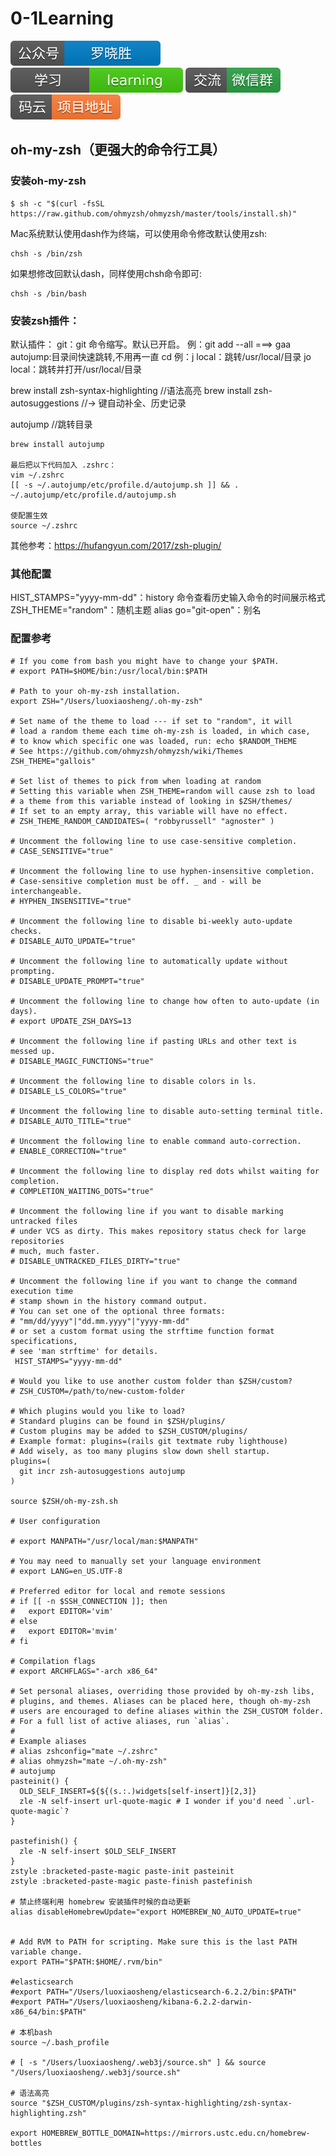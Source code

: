 # 0-1Learning

![alt text](../static/common/svg/luoxiaosheng.svg "公众号")
![alt text](../static/common/svg/luoxiaosheng_learning.svg "学习")
![alt text](../static/common/svg/luoxiaosheng_wechat.svg "微信")
![alt text](../static/common/svg/luoxiaosheng_gitee.svg "码云")


## oh-my-zsh（更强大的命令行工具）

### 安装oh-my-zsh

```
$ sh -c "$(curl -fsSL https://raw.github.com/ohmyzsh/ohmyzsh/master/tools/install.sh)"
```

Mac系统默认使用dash作为终端，可以使用命令修改默认使用zsh:  
```
chsh -s /bin/zsh
```
如果想修改回默认dash，同样使用chsh命令即可: 
```  
chsh -s /bin/bash
```

### 安装zsh插件：
默认插件：
git：git 命令缩写。默认已开启。
    例：git add --all ===> gaa
autojump:目录间快速跳转,不用再一直 cd
    例：j local：跳转/usr/local/目录
       jo local：跳转并打开/usr/local/目录

brew install zsh-syntax-highlighting    //语法高亮
brew install zsh-autosuggestions  //→ 键自动补全、历史记录

autojump    //跳转目录
```
brew install autojump

最后把以下代码加入 .zshrc：
vim ~/.zshrc
[[ -s ~/.autojump/etc/profile.d/autojump.sh ]] && . ~/.autojump/etc/profile.d/autojump.sh

使配置生效
source ~/.zshrc
```

其他参考：https://hufangyun.com/2017/zsh-plugin/


### 其他配置
HIST_STAMPS="yyyy-mm-dd"：history 命令查看历史输入命令的时间展示格式
ZSH_THEME="random"：随机主题
alias go="git-open"：别名

### 配置参考
```
# If you come from bash you might have to change your $PATH.
# export PATH=$HOME/bin:/usr/local/bin:$PATH

# Path to your oh-my-zsh installation.
export ZSH="/Users/luoxiaosheng/.oh-my-zsh"

# Set name of the theme to load --- if set to "random", it will
# load a random theme each time oh-my-zsh is loaded, in which case,
# to know which specific one was loaded, run: echo $RANDOM_THEME
# See https://github.com/ohmyzsh/ohmyzsh/wiki/Themes
ZSH_THEME="gallois"

# Set list of themes to pick from when loading at random
# Setting this variable when ZSH_THEME=random will cause zsh to load
# a theme from this variable instead of looking in $ZSH/themes/
# If set to an empty array, this variable will have no effect.
# ZSH_THEME_RANDOM_CANDIDATES=( "robbyrussell" "agnoster" )

# Uncomment the following line to use case-sensitive completion.
# CASE_SENSITIVE="true"

# Uncomment the following line to use hyphen-insensitive completion.
# Case-sensitive completion must be off. _ and - will be interchangeable.
# HYPHEN_INSENSITIVE="true"

# Uncomment the following line to disable bi-weekly auto-update checks.
# DISABLE_AUTO_UPDATE="true"

# Uncomment the following line to automatically update without prompting.
# DISABLE_UPDATE_PROMPT="true"

# Uncomment the following line to change how often to auto-update (in days).
# export UPDATE_ZSH_DAYS=13

# Uncomment the following line if pasting URLs and other text is messed up.
# DISABLE_MAGIC_FUNCTIONS="true"

# Uncomment the following line to disable colors in ls.
# DISABLE_LS_COLORS="true"

# Uncomment the following line to disable auto-setting terminal title.
# DISABLE_AUTO_TITLE="true"

# Uncomment the following line to enable command auto-correction.
# ENABLE_CORRECTION="true"

# Uncomment the following line to display red dots whilst waiting for completion.
# COMPLETION_WAITING_DOTS="true"

# Uncomment the following line if you want to disable marking untracked files
# under VCS as dirty. This makes repository status check for large repositories
# much, much faster.
# DISABLE_UNTRACKED_FILES_DIRTY="true"

# Uncomment the following line if you want to change the command execution time
# stamp shown in the history command output.
# You can set one of the optional three formats:
# "mm/dd/yyyy"|"dd.mm.yyyy"|"yyyy-mm-dd"
# or set a custom format using the strftime function format specifications,
# see 'man strftime' for details.
 HIST_STAMPS="yyyy-mm-dd"

# Would you like to use another custom folder than $ZSH/custom?
# ZSH_CUSTOM=/path/to/new-custom-folder

# Which plugins would you like to load?
# Standard plugins can be found in $ZSH/plugins/
# Custom plugins may be added to $ZSH_CUSTOM/plugins/
# Example format: plugins=(rails git textmate ruby lighthouse)
# Add wisely, as too many plugins slow down shell startup.
plugins=(
  git incr zsh-autosuggestions autojump
)

source $ZSH/oh-my-zsh.sh

# User configuration

# export MANPATH="/usr/local/man:$MANPATH"

# You may need to manually set your language environment
# export LANG=en_US.UTF-8

# Preferred editor for local and remote sessions
# if [[ -n $SSH_CONNECTION ]]; then
#   export EDITOR='vim'
# else
#   export EDITOR='mvim'
# fi

# Compilation flags
# export ARCHFLAGS="-arch x86_64"

# Set personal aliases, overriding those provided by oh-my-zsh libs,
# plugins, and themes. Aliases can be placed here, though oh-my-zsh
# users are encouraged to define aliases within the ZSH_CUSTOM folder.
# For a full list of active aliases, run `alias`.
#
# Example aliases
# alias zshconfig="mate ~/.zshrc"
# alias ohmyzsh="mate ~/.oh-my-zsh"
# autojump
pasteinit() {
  OLD_SELF_INSERT=${${(s.:.)widgets[self-insert]}[2,3]}
  zle -N self-insert url-quote-magic # I wonder if you'd need `.url-quote-magic`?
}

pastefinish() {
  zle -N self-insert $OLD_SELF_INSERT
}
zstyle :bracketed-paste-magic paste-init pasteinit
zstyle :bracketed-paste-magic paste-finish pastefinish

# 禁止终端利用 homebrew 安装插件时候的自动更新
alias disableHomebrewUpdate="export HOMEBREW_NO_AUTO_UPDATE=true"


# Add RVM to PATH for scripting. Make sure this is the last PATH variable change.
export PATH="$PATH:$HOME/.rvm/bin"

#elasticsearch
#export PATH="/Users/luoxiaosheng/elasticsearch-6.2.2/bin:$PATH"
#export PATH="/Users/luoxiaosheng/kibana-6.2.2-darwin-x86_64/bin:$PATH"

# 本机bash
source ~/.bash_profile

# [ -s "/Users/luoxiaosheng/.web3j/source.sh" ] && source "/Users/luoxiaosheng/.web3j/source.sh"

# 语法高亮
source "$ZSH_CUSTOM/plugins/zsh-syntax-highlighting/zsh-syntax-highlighting.zsh"

export HOMEBREW_BOTTLE_DOMAIN=https://mirrors.ustc.edu.cn/homebrew-bottles

```







